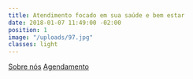 ```yaml
---
title: Atendimento focado em sua saúde e bem estar
date: 2018-01-07 11:49:00 -02:00
position: 1
image: "/uploads/97.jpg"
classes: light
---
```


 <a href="{{ site.baseurl }}/sobre" data-btn>Sobre nós</a>
 <a href="#contato" data-text="nowrap" data-btn>Agendamento</a>